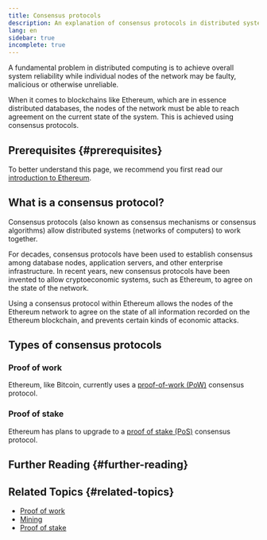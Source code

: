 ```yaml
---
title: Consensus protocols
description: An explanation of consensus protocols in distributed systems and the role they play in Ethereum.
lang: en
sidebar: true
incomplete: true
---
```


A fundamental problem in distributed computing is to achieve overall system reliability while individual nodes of the network may be faulty, malicious or otherwise unreliable.

When it comes to blockchains like Ethereum, which are in essence distributed databases, the nodes of the network must be able to reach agreement on the current state of the system. This is achieved using consensus protocols.

## Prerequisites {#prerequisites}

To better understand this page, we recommend you first read our [introduction to Ethereum](/developers/docs/intro-to-ethereum/).

## What is a consensus protocol?

Consensus protocols (also known as consensus mechanisms or consensus algorithms) allow distributed systems (networks of computers) to work together.

For decades, consensus protocols have been used to establish consensus among database nodes, application servers, and other enterprise infrastructure. In recent years, new consensus protocols have been invented to allow cryptoeconomic systems, such as Ethereum, to agree on the state of the network.

Using a consensus protocol within Ethereum allows the nodes of the Ethereum network to agree on the state of all information recorded on the Ethereum blockchain, and prevents certain kinds of economic attacks.

<!-- ### Consensus -->

<!-- Formal requirements for a consensus protocol may include: -->

<!-- - Agreement: All correct processes must agree on the same value. -->
<!-- - Weak validity: For each correct process, its output must be the input of some correct process. -->
<!-- - Strong validity: If all correct processes receive the same input value, then they must all output that value. -->
<!-- - Termination: All processes must eventually decide on an output value -->

<!-- ### Fault tolerance -->
<!-- TODO explain how protocols must be fault tolerant -->

## Types of consensus protocols

<!-- TODO -->
<!-- Why do different consensus protocols exist? -->
<!-- What are the tradeoffs of each? -->

### Proof of work

Ethereum, like Bitcoin, currently uses a [proof-of-work (PoW)](/developers/docs/consensus-protocols/pow/) consensus protocol.

<!-- - In order to add blocks to the chain, miners compete to solve difficult puzzles using their computer processing power -->
<!-- - The first miner to solve each puzzle (and create a block) is given a reward for their work -->
<!-- - To prevent malicious blocks from being added, an actor must have 51% of more of the network's computing power -->

### Proof of stake

Ethereum has plans to upgrade to a [proof of stake (PoS)](/developers/docs/consensus-protocols/pos/) consensus protocol.

<!-- - In order to add blocks to the chain, block creators (validators) are chosen -->
<!-- - The first miner to solve each puzzle (and create a block) is given a reward for their work -->
<!-- - To prevent malicious blocks from being added, an actor must have 51% of more of the network's computing power -->

## Further Reading {#further-reading}

<!-- TODO -->

## Related Topics {#related-topics}

- [Proof of work](/developers/docs/consensus-protocols/pow/)
- [Mining](/developers/docs/consensus-protocols/pow/mining/)
- [Proof of stake](/developers/docs/consensus-protocols/pos/)
